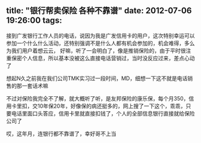 title: "银行帮卖保险 各种不靠谱"
date: 2012-07-06 19:26:00
tags:
---
接到广发银行工作人员的电话，说因为我是广发信用卡的用户，这次特别幸运可以参加一个什么什么活动，还特别强调不是什么人都有机会参加的，机会难得，多么为我们用户着想云云， 好嘛，听了一会明白了，像是推销保险的，由于平时很注重保密个人信息，所以基本没被这么直接电话营销过，当时没反应过来，差点心动了

想起N久之前我在我们公司TMK实习过一段时间，MD，细想一下这不就是电话销售的那一套话术嘛

不过对保险我完全不了解，就大概听了听，是友邦保险的康乐保，每个月350，信用卡里扣，交10年保20年，好像保的病还挺多的，网上搜了一下这个，乖乖，只要电话里面口头答应，信用卡里就直接扣钱了，个人的全部信息银行直接就给保险公司了

哎，这年月，连银行都不靠谱了，幸好哥不上当        